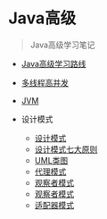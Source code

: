 # Java高级


> Java高级学习笔记

- [Java高级学习路线](Java高级/Java高级学习路线.md)


- [多线程高并发](Java高级/多线程高并发/)


- [JVM](Java高级/JVM/)


- 设计模式
  - [设计模式](Java高级/设计模式/设计模式.md)
  - [设计模式七大原则](Java高级/设计模式/设计模式七大原则.md)
  - [UML类图](Java高级/设计模式/UML类图.md)
  - [代理模式](Java高级/设计模式/代理模式.md)
  - [观察者模式](Java高级/设计模式/观察者模式.md)
  - [观察者模式](Java高级/设计模式/观察者模式.md)
  - [适配器模式](Java高级/设计模式/适配器模式.md)

